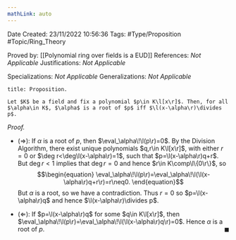 ```yaml
---
mathLink: auto
---
```


<div class="topSpace"></div>

Date Created: 23/11/2022 10:56:36
Tags: #Type/Proposition #Topic/Ring_Theory

Proved by: [[Polynomial ring over fields is a EUD]]
References: _Not Applicable_
Justifications: _Not Applicable_

Specializations: _Not Applicable_
Generalizations: _Not Applicable_

``` ad-Proposition
title: Proposition.

Let $K$ be a field and fix a polynomial $p\in K\l[x\r]$. Then, for all $\alpha\in K$, $\alpha$ is a root of $p$ iff $\l(x-\alpha\r)\divides p$.

```

<i>Proof.</i>
* ($\Rightarrow$): If $\alpha$ is a root of $p$, then $\eval_\alpha\!\l(p\r)=0$. By the Division Algorithm, there exist unique polynomials $q,r\in K\l[x\r]$, with either $r=0$ or $\deg r<\deg\l(x-\alpha\r)=1$, such that $p=\l(x-\alpha\r)q+r$. But $\deg r<1$ implies that $\deg r=0$ and hence $r\in K\comp\l\{0\r\}$, so
$$\begin{equation}
    \eval_\alpha\!\l(p\r)=\eval_\alpha\!\l(\l(x-\alpha\r)q+r\r)=r\neq0.
\end{equation}$$
But $\alpha$ is a root, so we have a contradiction. Thus $r=0$ so $p=\l(x-\alpha\r)q$ and hence $\l(x-\alpha\r)\divides p$.

* ($\Leftarrow$): If $p=\l(x-\alpha\r)q$ for some $q\in K\l[x\r]$, then $\eval_\alpha\!\l(p\r)=\eval_\alpha\!\l(\l(x-\alpha\r)q\r)=0$. Hence $\alpha$ is a root of $p$.<span style="float:right;">$\blacksquare$</span>
